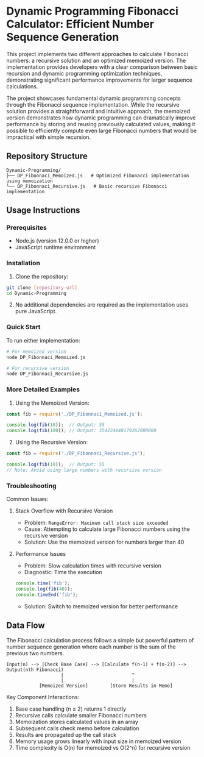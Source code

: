 # Dynamic Programming Fibonacci Calculator: Efficient Number Sequence Generation

This project implements two different approaches to calculate Fibonacci numbers: a recursive solution and an optimized memoized version. The implementation provides developers with a clear comparison between basic recursion and dynamic programming optimization techniques, demonstrating significant performance improvements for larger sequence calculations.

The project showcases fundamental dynamic programming concepts through the Fibonacci sequence implementation. While the recursive solution provides a straightforward and intuitive approach, the memoized version demonstrates how dynamic programming can dramatically improve performance by storing and reusing previously calculated values, making it possible to efficiently compute even large Fibonacci numbers that would be impractical with simple recursion.

## Repository Structure
```
Dynamic-Programming/
├── DP_Fibonnaci_Memoized.js   # Optimized Fibonacci implementation using memoization
└── DP_Fibonnaci_Recursive.js   # Basic recursive Fibonacci implementation
```

## Usage Instructions
### Prerequisites
- Node.js (version 12.0.0 or higher)
- JavaScript runtime environment

### Installation
1. Clone the repository:
```bash
git clone [repository-url]
cd Dynamic-Programming
```

2. No additional dependencies are required as the implementation uses pure JavaScript.

### Quick Start
To run either implementation:

```bash
# For memoized version
node DP_Fibonnaci_Memoized.js

# For recursive version
node DP_Fibonnaci_Recursive.js
```

### More Detailed Examples

1. Using the Memoized Version:
```javascript
const fib = require('./DP_Fibonnaci_Memoized.js');

console.log(fib(10));  // Output: 55
console.log(fib(100)); // Output: 354224848179262000000
```

2. Using the Recursive Version:
```javascript
const fib = require('./DP_Fibonnaci_Recursive.js');

console.log(fib(10));  // Output: 55
// Note: Avoid using large numbers with recursive version
```

### Troubleshooting

Common Issues:

1. Stack Overflow with Recursive Version
   - Problem: `RangeError: Maximum call stack size exceeded`
   - Cause: Attempting to calculate large Fibonacci numbers using the recursive version
   - Solution: Use the memoized version for numbers larger than 40

2. Performance Issues
   - Problem: Slow calculation times with recursive version
   - Diagnostic: Time the execution
   ```javascript
   console.time('fib');
   console.log(fib(40));
   console.timeEnd('fib');
   ```
   - Solution: Switch to memoized version for better performance

## Data Flow
The Fibonacci calculation process follows a simple but powerful pattern of number sequence generation where each number is the sum of the previous two numbers.

```ascii
Input(n) --> [Check Base Case] --> [Calculate f(n-1) + f(n-2)] --> Output(nth Fibonacci)
                    |                         ^
                    |                         |
            [Memoized Version]        [Store Results in Memo]
```

Key Component Interactions:
1. Base case handling (n ≤ 2) returns 1 directly
2. Recursive calls calculate smaller Fibonacci numbers
3. Memoization stores calculated values in an array
4. Subsequent calls check memo before calculation
5. Results are propagated up the call stack
6. Memory usage grows linearly with input size in memoized version
7. Time complexity is O(n) for memoized vs O(2^n) for recursive version